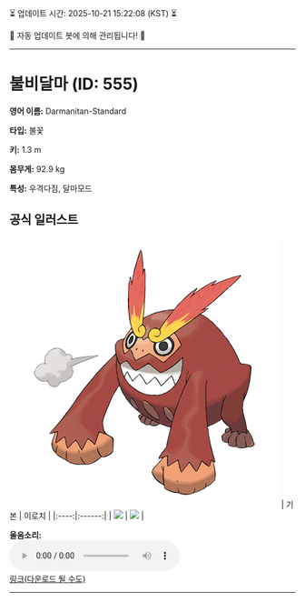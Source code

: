 
⏳ 업데이트 시간: 2025-10-21 15:22:08 (KST) ⏳

🤖 자동 업데이트 봇에 의해 관리됩니다! 🤖

---

# 불비달마 (ID: 555)
**영어 이름:** Darmanitan-Standard

**타입:** 불꽃

**키:** 1.3 m

**몸무게:** 92.9 kg

**특성:** 우격다짐, 달마모드

## 공식 일러스트
![](https://raw.githubusercontent.com/PokeAPI/sprites/master/sprites/pokemon/other/official-artwork/555.png)
| 기본 | 이로치 |
|:----:|:------:|
| <img src="https://raw.githubusercontent.com/PokeAPI/sprites/master/sprites/pokemon/555.png" width="200"> | <img src="https://raw.githubusercontent.com/PokeAPI/sprites/master/sprites/pokemon/shiny/555.png" width="200"> |

**울음소리:**<br><audio controls src="https://raw.githubusercontent.com/PokeAPI/cries/main/cries/pokemon/latest/555.ogg"></audio><br> [링크(다운로드 될 수도)](https://raw.githubusercontent.com/PokeAPI/cries/main/cries/pokemon/latest/555.ogg)


---
